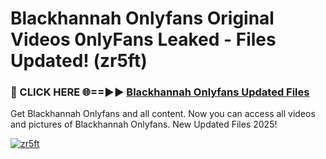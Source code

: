 # Blackhannah Onlyfans Original Videos 0nlyFans Leaked - Files Updated! (zr5ft)

<h3>🔴 CLICK HERE 🌐==►► <a href="https://tinyurl.com/2jnfzry5" rel="nofollow">Blackhannah Onlyfans Updated Files</a></h3>

Get Blackhannah Onlyfans and all content. Now you can access all videos and pictures of Blackhannah Onlyfans. New Updated Files 2025!

[![zr5ft](https://i.imgur.com/GyGTBgg.gif)](https://tinyurl.com/2jnfzry5)
